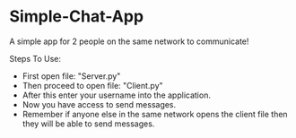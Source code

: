 # Simple-Chat-App
A simple app for 2 people on the same network to communicate!

Steps To Use:
 - First open file: "Server.py"
 - Then proceed to open file: "Client.py"
 - After this enter your username into the application.
 - Now you have access to send messages.
 - Remember if anyone else in the same network opens the client file then they will be able to send messages.
